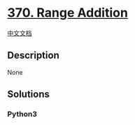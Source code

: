 # [370. Range Addition](https://leetcode.com/problems/range-addition)

[中文文档](/leetcode/0300-0399/0370.Range%20Addition/README.md)

## Description

None

## Solutions

<!-- tabs:start -->

### **Python3**

```python

```

<!-- tabs:end -->
